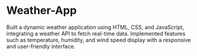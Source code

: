 # Weather-App
Built a dynamic weather application using HTML, CSS, and JavaScript, integrating a weather API to fetch real-time data. Implemented features such as temperature, humidity, and wind speed display with a responsive and user-friendly interface.
